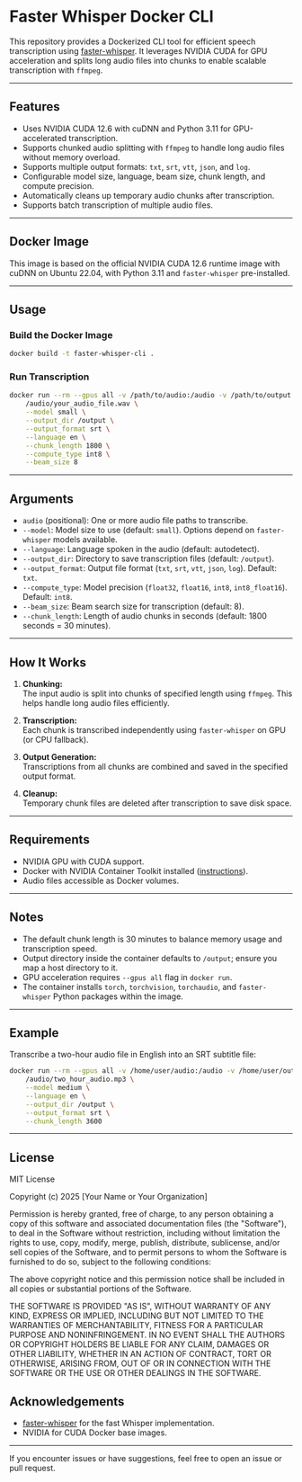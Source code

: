 # Faster Whisper Docker CLI

This repository provides a Dockerized CLI tool for efficient speech transcription using [faster-whisper](https://github.com/guillaumekln/faster-whisper). It leverages NVIDIA CUDA for GPU acceleration and splits long audio files into chunks to enable scalable transcription with `ffmpeg`.

---

## Features

- Uses NVIDIA CUDA 12.6 with cuDNN and Python 3.11 for GPU-accelerated transcription.
- Supports chunked audio splitting with `ffmpeg` to handle long audio files without memory overload.
- Supports multiple output formats: `txt`, `srt`, `vtt`, `json`, and `log`.
- Configurable model size, language, beam size, chunk length, and compute precision.
- Automatically cleans up temporary audio chunks after transcription.
- Supports batch transcription of multiple audio files.

---

## Docker Image

This image is based on the official NVIDIA CUDA 12.6 runtime image with cuDNN on Ubuntu 22.04, with Python 3.11 and `faster-whisper` pre-installed.

---

## Usage

### Build the Docker Image

```bash
docker build -t faster-whisper-cli .
```

### Run Transcription

```bash
docker run --rm --gpus all -v /path/to/audio:/audio -v /path/to/output:/output faster-whisper-cli \
    /audio/your_audio_file.wav \
    --model small \
    --output_dir /output \
    --output_format srt \
    --language en \
    --chunk_length 1800 \
    --compute_type int8 \
    --beam_size 8
```

---

## Arguments

- `audio` (positional): One or more audio file paths to transcribe.
- `--model`: Model size to use (default: `small`). Options depend on `faster-whisper` models available.
- `--language`: Language spoken in the audio (default: autodetect).
- `--output_dir`: Directory to save transcription files (default: `/output`).
- `--output_format`: Output file format (`txt`, `srt`, `vtt`, `json`, `log`). Default: `txt`.
- `--compute_type`: Model precision (`float32`, `float16`, `int8`, `int8_float16`). Default: `int8`.
- `--beam_size`: Beam search size for transcription (default: 8).
- `--chunk_length`: Length of audio chunks in seconds (default: 1800 seconds = 30 minutes).

---

## How It Works

1. **Chunking:**  
   The input audio is split into chunks of specified length using `ffmpeg`. This helps handle long audio files efficiently.

2. **Transcription:**  
   Each chunk is transcribed independently using `faster-whisper` on GPU (or CPU fallback).

3. **Output Generation:**  
   Transcriptions from all chunks are combined and saved in the specified output format.

4. **Cleanup:**  
   Temporary chunk files are deleted after transcription to save disk space.

---

## Requirements

- NVIDIA GPU with CUDA support.
- Docker with NVIDIA Container Toolkit installed ([instructions](https://docs.nvidia.com/datacenter/cloud-native/container-toolkit/install-guide.html)).
- Audio files accessible as Docker volumes.

---

## Notes

- The default chunk length is 30 minutes to balance memory usage and transcription speed.
- Output directory inside the container defaults to `/output`; ensure you map a host directory to it.
- GPU acceleration requires `--gpus all` flag in `docker run`.
- The container installs `torch`, `torchvision`, `torchaudio`, and `faster-whisper` Python packages within the image.

---

## Example

Transcribe a two-hour audio file in English into an SRT subtitle file:

```bash
docker run --rm --gpus all -v /home/user/audio:/audio -v /home/user/output:/output faster-whisper-cli \
    /audio/two_hour_audio.mp3 \
    --model medium \
    --language en \
    --output_dir /output \
    --output_format srt \
    --chunk_length 3600
```

---

## License
MIT License

Copyright (c) 2025 [Your Name or Your Organization]

Permission is hereby granted, free of charge, to any person obtaining a copy
of this software and associated documentation files (the "Software"), to deal
in the Software without restriction, including without limitation the rights
to use, copy, modify, merge, publish, distribute, sublicense, and/or sell
copies of the Software, and to permit persons to whom the Software is
furnished to do so, subject to the following conditions:

The above copyright notice and this permission notice shall be included in all
copies or substantial portions of the Software.

THE SOFTWARE IS PROVIDED "AS IS", WITHOUT WARRANTY OF ANY KIND, EXPRESS OR
IMPLIED, INCLUDING BUT NOT LIMITED TO THE WARRANTIES OF MERCHANTABILITY,
FITNESS FOR A PARTICULAR PURPOSE AND NONINFRINGEMENT. IN NO EVENT SHALL THE
AUTHORS OR COPYRIGHT HOLDERS BE LIABLE FOR ANY CLAIM, DAMAGES OR OTHER
LIABILITY, WHETHER IN AN ACTION OF CONTRACT, TORT OR OTHERWISE, ARISING FROM,
OUT OF OR IN CONNECTION WITH THE SOFTWARE OR THE USE OR OTHER DEALINGS IN THE
SOFTWARE.

## Acknowledgements

- [faster-whisper](https://github.com/guillaumekln/faster-whisper) for the fast Whisper implementation.
- NVIDIA for CUDA Docker base images.

---

If you encounter issues or have suggestions, feel free to open an issue or pull request.